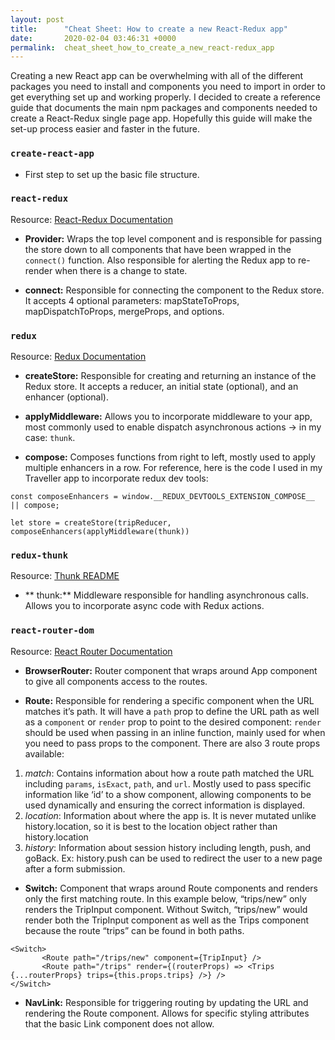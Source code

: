 ```yaml
---
layout: post
title:      "Cheat Sheet: How to create a new React-Redux app"
date:       2020-02-04 03:46:31 +0000
permalink:  cheat_sheet_how_to_create_a_new_react-redux_app
---
```


Creating a new React app can be overwhelming with all of the different packages you need to install and components you need to import in order to get everything set up and working properly. I decided to create a reference guide that documents the main npm packages and components needed to create a React-Redux single page app. Hopefully this guide will make the set-up process easier and faster in the future.

### `create-react-app` 
* First step to set up the basic file structure.

### `react-redux`
Resource: [React-Redux Documentation](https://react-redux.js.org/introduction/quick-start)

* **Provider:** Wraps the top level component and is responsible for passing the store down to all components that have been wrapped in the `connect()` function. Also responsible for alerting the Redux app to re-render when there is a change to state.

* **connect:** Responsible for connecting the component to the Redux store. It accepts 4 optional parameters: mapStateToProps, mapDispatchToProps, mergeProps, and options.

### `redux`
Resource: [Redux Documentation](https://redux.js.org/api/api-reference)

* **createStore:** Responsible for creating and returning an instance of the Redux store. It accepts a reducer, an initial state (optional), and an enhancer (optional).

* **applyMiddleware:** Allows you to incorporate middleware to your app, most commonly used to enable dispatch asynchronous actions -> in my case: `thunk`.

* **compose:** Composes functions from right to left, mostly used to apply multiple enhancers in a row. For reference, here is the code I used in my Traveller app to incorporate redux dev tools:

```
const composeEnhancers = window.__REDUX_DEVTOOLS_EXTENSION_COMPOSE__ || compose;

let store = createStore(tripReducer, composeEnhancers(applyMiddleware(thunk))
```

### `redux-thunk`
Resource: [Thunk README](https://github.com/reduxjs/redux-thunk)

* ** thunk:** Middleware responsible for handling asynchronous calls. Allows you to incorporate async code with Redux actions.

### `react-router-dom`
Resource: [React Router Documentation](https://reacttraining.com/react-router/web/guides/quick-start)

* **BrowserRouter:** Router component that wraps around App component to give all components access to the routes.

* **Route:** Responsible for rendering a specific component when the URL matches it’s path. It will have a `path` prop to define the URL path as well as a `component` or `render` prop to point to the desired component: `render` should be used when passing in an inline function, mainly used for when you need to pass props to the component. There are also 3 route props available: 


1. *match*: Contains information about how a route path matched the URL including `params`, `isExact`, `path`, and `url`. Mostly used to pass specific information like ‘id’ to a show component, allowing components to be used dynamically and ensuring the correct information is displayed.
2. *location*: Information about where the app is. It is never mutated unlike history.location, so it is best to the location object rather than history.location
3. *history*: Information about session history including length, push, and goBack. Ex: history.push can be used to redirect the user to a new page after a form submission.


* **Switch:** Component that wraps around Route components and renders only the first matching route. In this example below, “trips/new” only renders the TripInput component. Without Switch, “trips/new” would render both the TripInput component as well as the Trips component because the route “trips” can be found in both paths.

```
<Switch>
       <Route path="/trips/new" component={TripInput} />
       <Route path="/trips" render={(routerProps) => <Trips {...routerProps} trips={this.props.trips} />} />
</Switch>
```

* **NavLink:** Responsible for triggering routing by updating the URL and rendering the Route component. Allows for specific styling attributes that the basic Link component does not allow.




